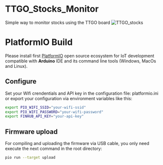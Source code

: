 # TTGO_Stocks_Monitor
Simple way to monitor stocks using the TTGO board
![TTGO_stocks](https://user-images.githubusercontent.com/4991664/188702522-1bdbed61-4df3-4bc1-9498-89af43558483.jpg)

# PlatformIO Build

Please install first [PlatformIO](http://platformio.org/) open source ecosystem for IoT development compatible with **Arduino** IDE and its command line tools (Windows, MacOs and Linux).

## Configure

Set your Wifi crendentials and API key in the configuration file: platformio.ini or export your configuration via environment variables like this:

``` bash
export PIO_WIFI_SSID="your-wifi-ssid"
export PIO_WIFI_PASSWORD="your-wifi-password"
export FINHUB_API_KEY="your-api-key"
```

## Firmware upload

For compiling and uploading the firmware via USB cable, you only need execute the next command in the root directory:

``` bash
pio run --target upload
```


